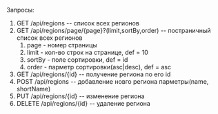 Запросы:
1. GET /api/regions -- список всех регионов 
2. GET /api/regions/page/{page}?(limit,sortBy,order) -- постраничный список всех регионов
   1. page - номер страницы
   2. limit - кол-во строк на странице, def = 10
   3. sortBy - поле сортировки, def = id
   4. order - парметр сортировки(asc|desc), def = asc
3. GET /api/regions/{id} -- получение региона по его id
4. POST /api/regions -- добавление новго региона парметры(name, shortName)
5. PUT /api/regions/{id} -- изменение региона
6. DELETE /api/regions/{id} -- удаление региона